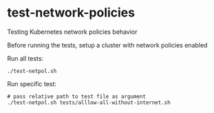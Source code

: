 # test-network-policies
Testing Kubernetes network policies behavior

Before running the tests, setup a cluster with network policies enabled

Run all tests:
```
./test-netpol.sh
```

Run specific test:
```
# pass relative path to test file as argument
./test-netpol.sh tests/alllow-all-without-internet.sh 
```
